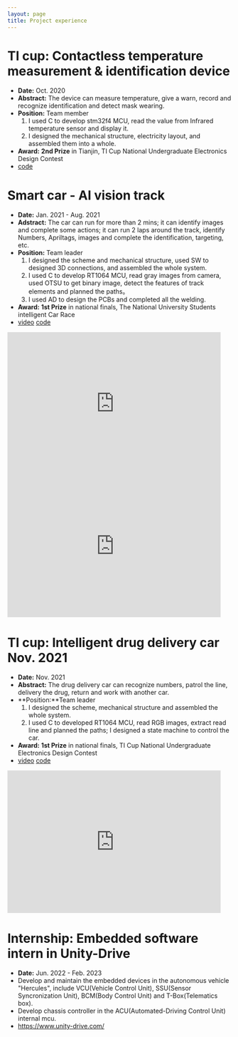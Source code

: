 ```yaml
---
layout: page
title: Project experience
---
```


# TI cup: Contactless temperature measurement & identification device
- **Date:** Oct. 2020
- **Abstract:** The device can measure temperature, give a warn, record and recognize identification and detect mask wearing.
- **Position:** Team member 
  1. I used C to develop stm32f4 MCU, read the value from Infrared temperature sensor and display it.
  2. I designed the mechanical structure, electricity layout, and assembled them into a whole.
- **Award:** **2nd Prize** in Tianjin, TI Cup National Undergraduate Electronics Design Contest
- [code](https://github.com/ouzhoucheng/open-cv-face-recognition)

# Smart car - AI vision track
- **Date:** Jan. 2021 - Aug. 2021
- **Adstract:** The car can run for more than 2 mins; it can identify images and complete some actions; it can run 2 laps around the track, identify Numbers, Apriltags, images and complete the identification, targeting, etc.
- **Position:** Team leader 
  1. I designed the scheme and mechanical structure, used SW to designed 3D connections, and assembled the whole system. 
  2. I used C to develop RT1064 MCU, read gray images from camera, used OTSU to get binary image, detect the features of track elements and planned the paths。 
  3. I used AD to design the PCBs and completed all the welding.
- **Award:** **1st Prize** in national finals, The National University Students intelligent Car Race
- [video](https://www.bilibili.com/video/BV1tL4y1T7xn/) [code](https://github.com/ouzhoucheng/S-M-A-R-T-C-A-R)

<iframe src="https://player.bilibili.com/player.html?bvid=BV1tL4y1T7xn&page=1" scrolling="no" width="480" height="320" border="0" frameborder="no" framespacing="0" allowfullscreen="true"> </iframe>

<iframe src="https://player.bilibili.com/player.html?bvid=BV1tL4y1T7xn&page=4" scrolling="no" width="480" height="320" border="0" frameborder="no" framespacing="0" allowfullscreen="true"> </iframe>

# TI cup: Intelligent drug delivery car Nov. 2021
- **Date:** Nov. 2021
- **Abstract:** The drug delivery car can recognize numbers, patrol the line, delivery the drug, return and work with another car.
- **Position:**Team leader 
  1. I designed the scheme, mechanical structure and assembled the whole system. 
  2. I used C to developed RT1064 MCU, read RGB images, extract read line and planned the paths; I designed a state machine to control the car.
- **Award:** **1st Prize** in national finals, TI Cup National Undergraduate Electronics Design Contest
- [video](https://www.bilibili.com/video/BV13L411K7ex/?vd_source=9b67f8488b53e45de247e5881ac151bf) [code](https://github.com/ouzhoucheng/T-I-C-U-P)

<iframe src="https://player.bilibili.com/player.html?bvid=BV13L411K7ex&page=1" scrolling="no" width="480" height="320" border="0" frameborder="no" framespacing="0" allowfullscreen="true"> </iframe>

# Internship: Embedded software intern in Unity-Drive
- **Date:** Jun. 2022 - Feb. 2023
- Develop and maintain the embedded devices in the autonomous vehicle "Hercules", include VCU(Vehicle Control Unit), SSU(Sensor Syncronization Unit), BCM(Body Control Unit) and T-Box(Telematics box).
- Develop chassis controller in the ACU(Automated-Driving Control Unit) internal mcu.
- <https://www.unity-drive.com/>